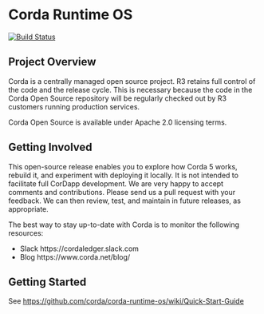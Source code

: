 # Corda Runtime OS

[![Build Status](https://ci02.dev.r3.com/buildStatus/icon?job=Corda5%2Fcorda-runtime-os%2Frelease%252Fent%252F5.0)](https://ci02.dev.r3.com/job/Corda5/job/corda-runtime-os/job/release%252Fent%252F5.0/)

<h2>Project Overview</h2>

Corda is a centrally managed open source project. R3 retains full control of the code and the release cycle. This is necessary because the code in the Corda Open Source repository will be regularly checked out by R3 customers running production services.

Corda Open Source is available under Apache 2.0 licensing terms.

<h2>Getting Involved</h2>

This open-source release enables you to explore how Corda 5 works, rebuild it, and experiment with deploying it locally. It is not intended to facilitate full CorDapp development. We are very happy to accept comments and contributions. Please send us a pull request with your feedback. We can then review, test, and maintain in future releases, as appropriate. 

The best way to stay up-to-date with Corda is to monitor the following resources: 
<ul>
<li>Slack https://cordaledger.slack.com</li>
<li>Blog https://www.corda.net/blog/</li>
</ul>
  
<h2>Getting Started</h2>

See https://github.com/corda/corda-runtime-os/wiki/Quick-Start-Guide

